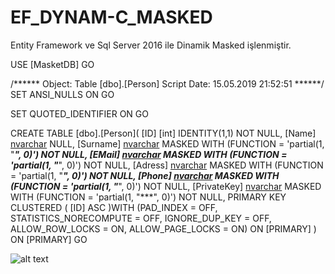 # EF_DYNAM-C_MASKED
Entity Framework ve Sql Server 2016 ile Dinamik Masked işlenmiştir. 

USE [MasketDB]
GO

/****** Object:  Table [dbo].[Person]    Script Date: 15.05.2019 21:52:51 ******/
SET ANSI_NULLS ON
GO

SET QUOTED_IDENTIFIER ON
GO

CREATE TABLE [dbo].[Person](
	[ID] [int] IDENTITY(1,1) NOT NULL,
	[Name] [nvarchar](100) NULL,
	[Surname] [nvarchar](100) MASKED WITH (FUNCTION = 'partial(1, "***", 0)') NOT NULL,
	[EMail] [nvarchar](100) MASKED WITH (FUNCTION = 'partial(1, "***", 0)') NOT NULL,
	[Adress] [nvarchar](200) MASKED WITH (FUNCTION = 'partial(1, "***", 0)') NOT NULL,
	[Phone] [nvarchar](100) MASKED WITH (FUNCTION = 'partial(1, "***", 0)') NOT NULL,
	[PrivateKey] [nvarchar](11) MASKED WITH (FUNCTION = 'partial(1, "***", 0)') NOT NULL,
PRIMARY KEY CLUSTERED 
(
	[ID] ASC
)WITH (PAD_INDEX = OFF, STATISTICS_NORECOMPUTE = OFF, IGNORE_DUP_KEY = OFF, ALLOW_ROW_LOCKS = ON, ALLOW_PAGE_LOCKS = ON) ON [PRIMARY]
) ON [PRIMARY]
GO




![alt text](https://github.com/serifaydin/EF_DYNAMIC_MASKED/blob/master/masked_.PNG)
